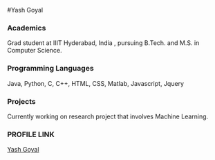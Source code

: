 #Yash Goyal

### Academics
Grad student at IIIT Hyderabad, India , pursuing B.Tech. and M.S. in Computer Science.

### Programming Languages
Java, Python, C, C++, HTML, CSS, Matlab, Javascript, Jquery

### Projects
Currently working on research project that involves Machine Learning.

### PROFILE LINK
[Yash Goyal](https://github.com/yash-iiith)
